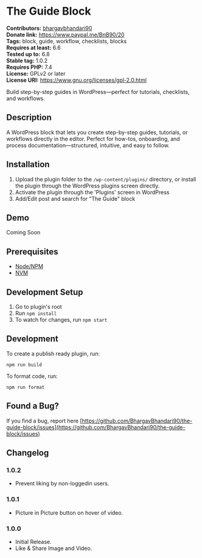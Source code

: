 # The Guide Block #

**Contributors:** [bhargavbhandari90](https://profiles.wordpress.org/bhargavbhandari90/)  
**Donate link:** https://www.paypal.me/BnB90/20  
**Tags:** block, guide, workflow, checklists, blocks  
**Requires at least:** 6.6  
**Tested up to:** 6.8  
**Stable tag:** 1.0.2  
**Requires PHP:** 7.4  
**License:** GPLv2 or later  
**License URI:** https://www.gnu.org/licenses/gpl-2.0.html  

Build step-by-step guides in WordPress—perfect for tutorials, checklists, and workflows.

## Description ##

A WordPress block that lets you create step-by-step guides, tutorials, or workflows directly in the editor. Perfect for how-tos, onboarding, and process documentation—structured, intuitive, and easy to follow.

## Installation ##

1. Upload the plugin folder to the `/wp-content/plugins/` directory, or install the plugin through the WordPress plugins screen directly.
2. Activate the plugin through the 'Plugins' screen in WordPress
3. Add/Edit post and search for "The Guide" block

## Demo
Coming Soon

## Prerequisites
- [Node/NPM](https://nodejs.org/en/download/)
- [NVM](https://github.com/nvm-sh/nvm)

## Development Setup
1. Go to plugin's root
2. Run `npm install`
5. To watch for changes, run `npm start`

## Development

To create a publish ready plugin, run:

	npm run build

To format code, run:

	npm run format


## Found a Bug? ##

If you find a bug, report here 
[https://github.com/BhargavBhandari90/the-guide-block/issues](https://github.com/BhargavBhandari90/the-guide-block/issues)

## Changelog ##

### 1.0.2 ###
* Prevent liking by non-loggedin users.

### 1.0.1 ###
* Picture in Picture button on hover of video.

### 1.0.0 ###
* Initial Release.
* Like & Share Image and Video.
